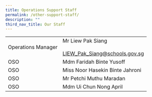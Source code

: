 ```yaml
---
title: Operations Support Staff
permalink: /other-support-staff/
description: ""
third_nav_title: Our Staff
---
```

|   |   |
|--------------------|--------------------------------------------------------|
| Operations Manager | Mr Liew Pak Siang<br><br>LIEW_Pak_Siang@schools.gov.sg |
| OSO                | Mdm Faridah Binte Yusoff                               |
| OSO                | Miss Noor Hasekin Binte Jahroni                        |
| OSO                | Mr Petchi Muthu Maradan                                |
| OSO                | Mdm Ui Chun Nong April                                 |